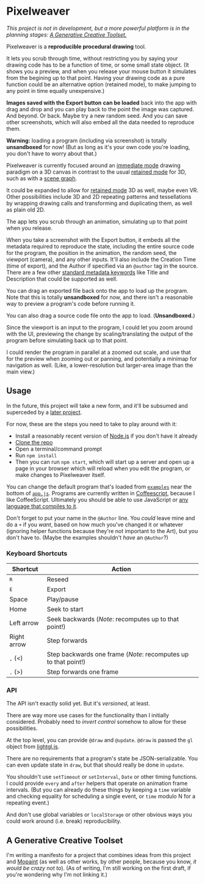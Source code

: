 
# Pixelweaver

*This project is not in development, but a more powerful platform is in the planning stages: [A Generative Creative Toolset.](#a-generative-creative-toolset)*

Pixelweaver is a **reproducible procedural drawing** tool.

It lets you scrub through time,
without restricting you by saying your drawing code has to be a function of time, or some small state object.
(It shows you a preview, and when you release your mouse button it simulates from the begining up to that point.
Having your drawing code as a pure function could be an alternative option (retained mode), to make jumping to any point in time equally unexpensive.) 

**Images saved with the Export button**
**can be loaded** back into the app with drag and drop
and you can play back to the point the image was captured.
And beyond. Or back.
Maybe try a new random seed.
And you can save other screenshots, which will also embed all the data needed to reproduce them.
<!-- (once zooming/panning implemented:) -->
<!-- *"Zoom and enhance."* -->
<!-- *"Uncrop."* -->
<!-- (once code export supported:) -->
<!-- And then export the code and/or edit it in an editor or whatever? -->

<!-- They embed all the data needed to reproduce the state at which they were captured -->
<!-- including source code, random seed, position in time and space, etc., -->

<!-- (You can also save images that don't include any of that metadata by just right clicking on the canvas and saving it as an image. In chrome, at least...) -->

**Warning:** loading a program (including via screenshot) is totally **unsandboxed** for now!
(But as long as it's your own code you're loading, you don't have to worry about that.)

Pixelweaver is currently focused around an [immediate mode] drawing paradigm on a 3D canvas
in contrast to the usual [retained mode] for 3D, such as with a [scene graph].

It could be expanded to allow for [retained mode] 3D as well,
maybe even VR.
Other possibilities include 3D and 2D repeating patterns and tessellations
by wrapping drawing calls and transforming and duplicating them,
as well as plain old 2D.

The app lets you scrub through an animation,
simulating up to that point when you release.

When you take a screenshot with the Export button,
it embeds all the metadata required to reproduce the state,
including the entire source code for the program,
the position in the animation, the random seed, the viewport (camera), and any other inputs.
It'll also include the Creation Time (time of export),
and the Author if specified via an `@author` tag in the source.
There are a few other [standard metadata keywords]
like Title and Description that could be supported as well.

<!-- You can drag and drop an exported image back into the app -->
<!-- to load up the program that generated the image. -->
You can drag an exported file back onto the app to load up the program.
Note that this is totally **unsandboxed** for now,
and there isn't a reasonable way to preview a program's code before running it.

You can also drag a source code file onto the app to load.
(**Unsandboxed.**)

Since the viewport is an input to the program,
I could let you zoom around with the UI,
previewing the change by scaling/translating the output of the program
before simulating back up to that point.

I could render the program in parallel at a zoomed out scale,
and use that for the preview when zooming out or panning,
and potentially a minimap for navigation as well.
(Like, a lower-resolution but larger-area image than the main view.)


## Usage

In the future, this project will take a new form,
and it'll be subsumed and superceded by a [later project](#a-generative-creative-toolset).

For now, these are the steps you need to take to play around with it:
* Install a reasonably recent version of [Node.js] if you don't have it already
* [Clone the repo]
* Open a terminal/command prompt
* Run `npm install`
* Then you can run `npm start`, which will start up a server and open up a page in your browser
which will reload when you edit the program,
or make changes to Pixelweaver itself.

You can change the default program that's loaded from [`examples`](./examples) near the bottom of [`app.js`](./src/app.js).
Programs are currently written in [Coffeescript], because I like CoffeeScript.
Ultimately you should be able to use JavaScript or [any language that compiles to it][compile-to-JS langs].

Don't forget to put your name in the `@Author` line.
You *could* leave mine and do a `+` if you *want*,
based on how much you've changed it or whatever
(ignoring helper functions because they're not important to the Art),
but you don't have to.
(Maybe the examples shouldn't *have* an `@Author`?)


### Keyboard Shortcuts

**Shortcut**|**Action**
-----|-----
<kbd>R</kbd>|Reseed
<kbd>E</kbd>|Export
Space|Play/pause
Home|Seek to start
Left arrow|Seek backwards (*Note*: recomputes up to that point!)
Right arrow|Step forwards
<kbd>,</kbd> (<)|Step backwards one frame (*Note*: recomputes up to that point!)
<kbd>.</kbd> (>)|Step forwards one frame


### API

The API isn't exactly solid yet.
But it's *versioned*, at least.

There are way more use cases for the functionality than I initially considered.
Probably need to *invert control* somehow to allow for these possibilities.
<!-- Like maybe this project should be more like a library
for including a scrubber and saving/loading state from screenshots,
but the rest is up to you?
I guess you'd have to have an API version indicator specific to your application.
And, idk, it seems like the end result should be an app,
but you'd naturally want so many things related to coding,
only tangentially related to the core idea of reproducibility,
that it doesn't make sense.
You'd want to able to use different languages (at least JS/CoffeeScript/TypeScript),
libraries (simplex noise and other algorithms, graphical frameworks),
and various features like infinite loop protection, and linking to and forking projects/fiddles.
It should be like a plugin.
-->

At the top level, you can provide `@draw` and `@update`.
`@draw` is passed the `gl` object from [lightgl.js].

There are no requirements that a program's state be JSON-serializable.
You can even update state in `draw`, but that should really be done in `update`.


You shouldn't use `setTimeout` or `setInterval`,
`Date` or other timing functions.
I could provide `every` and `after` helpers
that operate on animation frame intervals.
(But you can already do these things by keeping a `time` variable
and checking equality for scheduling a single event,
or `time` modulo N for a repeating event.)

And don't use global variables or `localStorage` or other obvious ways you could work around (i.e. break) reproducibility.


## A Generative Creative Toolset

I'm writing a manifesto for a project that combines ideas from this project and [Mopaint] (as well as other works, by other people, because you know, *it would be crazy not to*).
(As of writing, I'm still working on the first draft, if you're wondering why I'm not linking it.)


[immediate mode]: https://en.wikipedia.org/wiki/Immediate_mode_(computer_graphics)
[retained mode]: https://en.wikipedia.org/wiki/Retained_mode
[scene graph]: https://en.wikipedia.org/wiki/Scene_graph
[lightgl.js]: https://github.com/evanw/lightgl.js/
[standard metadata keywords]: https://www.w3.org/TR/PNG-Chunks.html#C.Summary-of-standard-chunks
[Node.js]: https://nodejs.org/
[Coffeescript]: http://coffeescript.org/
[compile-to-JS langs]: https://github.com/jashkenas/coffeescript/wiki/list-of-languages-that-compile-to-js
[clone the repo]: https://help.github.com/articles/cloning-a-repository/
[Mopaint]: https://github.com/1j01/mopaint
